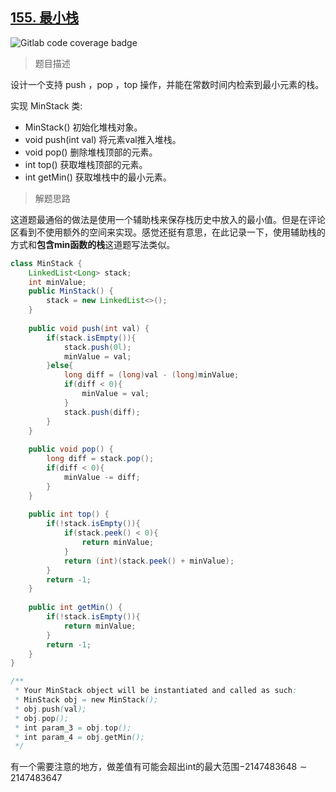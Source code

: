 ## [155. 最小栈](https://leetcode.cn/problems/min-stack/)

![Gitlab code coverage badge](https://img.shields.io/badge/难度-中等-yellow)

> 题目描述

设计一个支持 push ，pop ，top 操作，并能在常数时间内检索到最小元素的栈。

实现 MinStack 类:

- MinStack() 初始化堆栈对象。
- void push(int val) 将元素val推入堆栈。
- void pop() 删除堆栈顶部的元素。
- int top() 获取堆栈顶部的元素。
- int getMin() 获取堆栈中的最小元素。

> 解题思路

这道题最通俗的做法是使用一个辅助栈来保存栈历史中放入的最小值。但是在评论区看到不使用额外的空间来实现。感觉还挺有意思，在此记录一下，使用辅助栈的方式和**包含min函数的栈**这道题写法类似。

```java
class MinStack {
    LinkedList<Long> stack;
    int minValue;
    public MinStack() {
        stack = new LinkedList<>();
    }
    
    public void push(int val) {
        if(stack.isEmpty()){
            stack.push(0l);
            minValue = val;
        }else{
            long diff = (long)val - (long)minValue;
            if(diff < 0){
                minValue = val;
            }
            stack.push(diff);
        }
    }
    
    public void pop() {
        long diff = stack.pop();
        if(diff < 0){
            minValue -= diff;
        }
    }
    
    public int top() {
        if(!stack.isEmpty()){
            if(stack.peek() < 0){
                return minValue;
            }
            return (int)(stack.peek() + minValue);
        }
        return -1;
    }
    
    public int getMin() {
        if(!stack.isEmpty()){
            return minValue;
        }
        return -1;
    }
}

/**
 * Your MinStack object will be instantiated and called as such:
 * MinStack obj = new MinStack();
 * obj.push(val);
 * obj.pop();
 * int param_3 = obj.top();
 * int param_4 = obj.getMin();
 */
```

有一个需要注意的地方，做差值有可能会超出int的最大范围$-2147483648\sim2147483647$